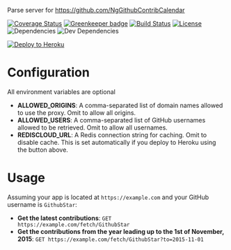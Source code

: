 Parse server for https://github.com/NgGithubContribCalendar

[![Coverage Status](https://img.shields.io/coveralls/github/NgGithubContribCalendar/server/master.svg?style=flat-square)](https://coveralls.io/github/NgGithubContribCalendar/server?branch=master)
[![Greenkeeper badge](https://badges.greenkeeper.io/NgGithubContribCalendar/server.svg)](https://greenkeeper.io/)
[![Build Status](https://img.shields.io/travis/NgGithubContribCalendar/server/master.svg?style=flat-square)](https://travis-ci.org/NgGithubContribCalendar/server)
[![License](https://img.shields.io/github/license/NgGithubContribCalendar/server.svg?style=flat-square)](https://github.com/NgGithubContribCalendar/server/blob/master/LICENSE)
![Dependencies](https://img.shields.io/david/NgGithubContribCalendar/server.svg?style=flat-square)
![Dev Dependencies](https://img.shields.io/david/dev/NgGithubContribCalendar/server.svg?style=flat-square)

[![Deploy to Heroku](https://www.herokucdn.com/deploy/button.png)](https://www.heroku.com/deploy/?template=https://github.com/NgGithubContribCalendar/server)

# Configuration

All environment variables are optional

* **ALLOWED_ORIGINS**: A comma-separated list of domain names allowed to use the proxy. Omit to allow all origins.
* **ALLOWED_USERS**: A comma-separated list of GitHub usernames allowed to be retrieved. Omit to allow all usernames.
* **REDISCLOUD_URL**: A Redis connection string for caching. Omit to disable cache. This is set automatically if you deploy to Heroku using the button above.

# Usage

Assuming your app is located at `https://example.com` and your GitHub username is `GithubStar`:

* **Get the latest contributions**: `GET https://example.com/fetch/GithubStar`
* **Get the contributions from the year leading up to the 1st of November, 2015**: `GET https://example.com/fetch/GithubStar?to=2015-11-01`
